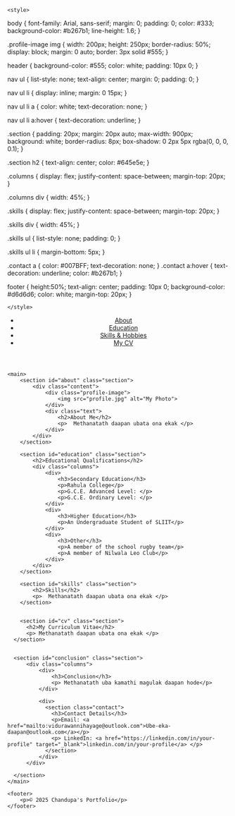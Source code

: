 <!DOCTYPE html>
<html lang="en">
<head>
    <meta charset="UTF-8">
    <meta name="viewport" content="width=device-width, initial-scale=1.0">
    <title>Chandupa's Portfolio</title>
    
    <style>
body {
    font-family: Arial, sans-serif;
    margin: 0;
    padding: 0;
    color: #333;
    background-color: #b267b1;
    line-height: 1.6;
}

.profile-image img {
    width: 200px; 
    height: 250px; 
    border-radius: 50%; 
    display: block;
    margin: 0 auto;
    border: 3px solid #555;
}

header {
    background-color: #555;
    color: white;
    padding: 10px 0;
}

nav ul {
    list-style: none;
    text-align: center;
    margin: 0;
    padding: 0;
}

nav ul li {
    display: inline;
    margin: 0 15px;
}

nav ul li a {
    color: white;
    text-decoration: none;
}

nav ul li a:hover {
    text-decoration: underline;
}

.section {
    padding: 20px;
    margin: 20px auto;
    max-width: 900px;
    background: white;
    border-radius: 8px;
    box-shadow: 0 2px 5px rgba(0, 0, 0, 0.1);
}

.section h2 {
    text-align: center;
    color: #645e5e;
}

.columns {
    display: flex;
    justify-content: space-between;
    margin-top: 20px;
}

.columns div {
    width: 45%;
}

.skills {
    display: flex;
    justify-content: space-between;
    margin-top: 20px;
}

.skills div {
    width: 45%;
}

.skills ul {
    list-style: none;
    padding: 0;
}

.skills ul li {
    margin-bottom: 5px;
}

.contact a {
   color: #007BFF;
   text-decoration: none;
}
.contact a:hover {
    text-decoration: underline;
    color: #b267b1;
}

footer {
  height:50%;
    text-align: center;
    padding: 10px 0;
    background-color: #d6d6d6;
    color: white;
    margin-top: 20px;
}

    </style>

</head>
<body>
    <header>
        <nav>
            <ul>
                <li><a href="#about">About</a></li>
                <li><a href="#education">Education</a></li>
                <li><a href="#skills">Skills & Hobbies</a></li>
                <li><a href="#cv">My CV</a></li>
            </ul>
        </nav>
    </header>

    <main>
        <section id="about" class="section">
            <div class="content">
                <div class="profile-image">
                    <img src="profile.jpg" alt="My Photo">
                </div>
                <div class="text">
                    <h2>About Me</h2>
                    <p>  Methanatath daapan ubata ona ekak </p>
                </div>
            </div>
        </section>

        <section id="education" class="section">
            <h2>Educational Qualifications</h2>
            <div class="columns">
                <div>
                    <h3>Secondary Education</h3>
                    <p>Rahula College</p>
                    <p>G.C.E. Advanced Level: </p>
                    <p>G.C.E. Ordinary Level: </p>
                </div>
                <div>
                    <h3>Higher Education</h3>
                    <p>An Undergraduate Student of SLIIT</p>
                </div>
                <div>
                    <h3>Other</h3>
                    <p>A member of the school rugby team</p>
                    <p>A member of Nilwala Leo Club</p>
                </div>
            </div>
        </section>

        <section id="skills" class="section">
            <h2>Skills</h2>
            <p>  Methanatath daapan ubata ona ekak </p>
        </section>


        <section id="cv" class="section">
          <h2>My Curriculum Vitae</h2>
          <p> Methanatath daapan ubata ona ekak </p>
      </section>


      <section id="conclusion" class="section">
          <div class="columns">
              <div>
                  <h3>Conclusion</h3>
                  <p> Methanatath uba kamathi magulak daapan hode</p>
              </div>

              <div>
                <section class="contact">
                  <h3>Contact Details</h3>
                  <p>Email: <a href="mailto:vidurawannihayage@outlook.com">Ube-eka-daapan@outlook.com</a></p>
                  <p> LinkedIn: <a href="https://linkedin.com/in/your-profile" target="_blank">linkedin.com/in/your-profile</a> </p>
                </section>
              </div>
          </div>

      </section>
    </main>

    <footer>
        <p>© 2025 Chandupa's Portfolio</p>
    </footer>
</body>
</html>
